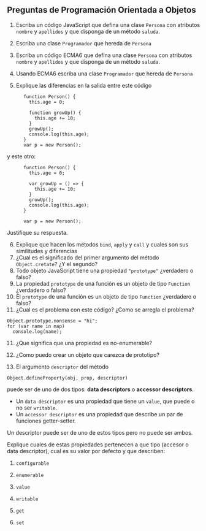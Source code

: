 ## Preguntas de Programación Orientada a Objetos

1.  Escriba un código JavaScript que defina una clase `Persona` con
    atributos `nombre` y `apellidos` y que disponga de un método
    `saluda`.

2. Escriba una clase `Programador` que hereda de `Persona`

3.  Escriba un código ECMA6 que defina una clase `Persona` con atributos
    `nombre` y `apellidos` y que disponga de un método `saluda`.

4. Usando ECMA6 escriba una clase `Programador` que hereda de `Persona`

5. Explique las diferencias en la salida entre este código 

```
      function Person() {
        this.age = 0;

        function growUp() {
          this.age += 10;
        }
        growUp();
        console.log(this.age);
      }
      var p = new Person();
```
y este otro:
```
      function Person() {
        this.age = 0;

        var growUp = () => {
          this.age += 10;
        }
        growUp();
        console.log(this.age);
      }

      var p = new Person();
```
Justifique su respuesta.

6. Explique que hacen los métodos `bind`, `apply` y `call` y cuales son sus similitudes y diferencias
7. ¿Cual es el significado del primer argumento del método `Object.cretate`? ¿Y el segundo? 
8. Todo objeto JavaScript tiene una propiedad `"prototype"` ¿verdadero o falso?
5. La propiedad `prototype` de una función es un objeto de tipo `Function` ¿verdadero o falso?
9. El `prototype` de una función es un objeto de tipo `Function` ¿verdadero o falso?
10. ¿Cual es el problema con este código? ¿Como se arregla el problema?
```
Object.prototype.nonsense = "hi";
for (var name in map)
  console.log(name);
```
<!---
for (var name in map) {
  if (map.hasOwnProperty(name)) {
    // ... this is an own property
  }
}-->
11. ¿Que significa que una propiedad es no-enumerable?
<!-- Object.defineProperty(Object.prototype, "hiddenNonsense",
                      {enumerable: false, value: "hi"});
-->
12. ¿Como puedo crear un objeto que carezca de prototipo?
<!-- Object.create(null); -->

13. El argumento `descriptor` del método 
```
Object.defineProperty(obj, prop, descriptor)
```
puede ser de uno de dos tipos: **data descriptors** o **accessor descriptors**.

  - Un `data descriptor` es una propiedad que tiene un  `value`, que puede o no
ser `writable`. 
  - Un `accessor descriptor` es una propiedad 
que describe un par de funciones getter-setter. 

Un  descriptor puede ser de uno de estos tipos pero no puede ser ambos.

Explique cuales de estas propiedades pertenecen a que tipo (accesor o data descriptor), cual es su valor por defecto  y que describen:

  1.  `configurable`
  <!-- true if and only if the type of this property descriptor may be changed and if the property may be deleted from the corresponding object.
  Defaults to false.
  -->
  2. `enumerable`
  <!-- true if and only if this property shows up during enumeration of the properties on the corresponding object.
  Defaults to false.
  -->
  3. `value`
  <!-- The value associated with the property. Can be any valid JavaScript value (number, object, function, etc).
    Defaults to undefined.
  -->
  4. `writable`
  <!-- true if and only if the value associated with the property may be changed with an assignment operator.
  Defaults to false.
  -->
  5. `get`
  <!-- An accessor descriptor also has the following optional keys:
  A function which serves as a getter for the property, or undefined if there is no getter. The function return will be used as the value of property.
  Defaults to undefined.
  -->
  6. `set`
  <!--A function which serves as a setter for the property, or undefined if there is no setter. The function will receive as only argument the new value being assigned to the property.
  Defaults to undefined.
  -->
